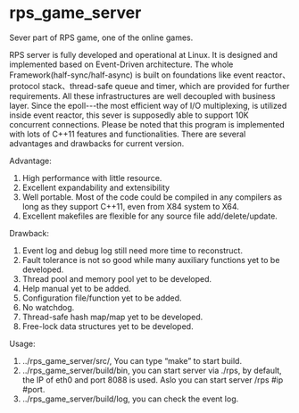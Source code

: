 # rps_game_server
Sever part of RPS game, one of the online games.


RPS server is fully developed and operational at Linux. It is designed and implemented based on Event-Driven architecture. The whole Framework(half-sync/half-async) is built on foundations like event reactor、protocol stack、thread-safe queue and timer, which are provided for further requirements. All these infrastructures are well decoupled with business layer. Since the epoll---the most efficient way of I/O multiplexing, is utilized inside event reactor, this sever is supposedly able to support 10K concurrent connections. Please be noted that this program is implemented with lots of C++11 features and functionalities.
There are several advantages and drawbacks for current version.

Advantage:
1)	High performance with little resource.
2)	Excellent expandability and extensibility
3)	Well portable. Most of the code could be compiled in any compilers as long as they support C++11, even from X84 system to X64.
4)	 Excellent makefiles are flexible for any source file add/delete/update.

Drawback:
1)	Event log and debug log still need more time to reconstruct.
2)	Fault tolerance is not so good while many auxiliary functions yet to be developed.
3)	Thread pool and memory pool yet to be developed.
4)	Help manual yet to be added.
5)	Configuration file/function yet to be added.
6)	No watchdog.
7)	Thread-safe hash map/map yet to be developed.
8)	Free-lock data structures yet to be developed.

Usage:
1)	../rps_game_server/src/, You can type “make” to start build.
2)	../rps_game_server/build/bin, you can start server via ./rps, by default, the IP of eth0 and port 8088 is used. Aslo you can start server /rps #ip #port.
3)	../rps_game_server/build/log, you can check the event log.
